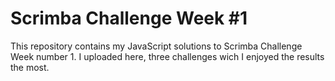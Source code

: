 # Scrimba Challenge Week #1

This repository contains my JavaScript solutions to Scrimba Challenge Week number 1. I uploaded here, three challenges wich I enjoyed the results the most.
